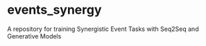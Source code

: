 # events_synergy
A repository for training Synergistic Event Tasks with Seq2Seq and Generative Models

